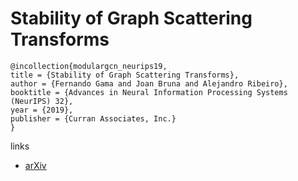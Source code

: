 # Stability of Graph Scattering Transforms

```
@incollection{modulargcn_neurips19,
title = {Stability of Graph Scattering Transforms},
author = {Fernando Gama and Joan Bruna and Alejandro Ribeiro},
booktitle = {Advances in Neural Information Processing Systems (NeurIPS) 32},
year = {2019},
publisher = {Curran Associates, Inc.}
}
```

links
- [arXiv](https://arxiv.org/abs/1906.04784)
